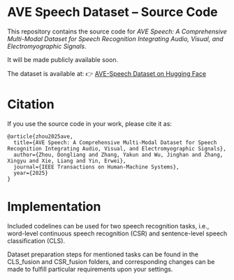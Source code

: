 # AVE Speech Dataset – Source Code

This repository contains the source code for *AVE Speech: A Comprehensive Multi-Modal Dataset for Speech Recognition Integrating Audio, Visual, and Electromyographic Signals*.

It will be made publicly available soon.

The dataset is available at:
👉 [AVE-Speech Dataset on Hugging Face](https://huggingface.co/datasets/MML-Group/AVE-Speech)

# Citation
If you use the source code in your work, please cite it as:
```
@article{zhou2025ave,
  title={AVE Speech: A Comprehensive Multi-Modal Dataset for Speech Recognition Integrating Audio, Visual, and Electromyographic Signals},
  author={Zhou, Dongliang and Zhang, Yakun and Wu, Jinghan and Zhang, Xingyu and Xie, Liang and Yin, Erwei},
  journal={IEEE Transactions on Human-Machine Systems},
  year={2025}
}
```

# Implementation
Included codelines can be used for two speech recognition tasks, i.e., word-level continuous speech recognition (CSR) and sentence-level speech classification (CLS). 

Dataset preparation steps for mentioned tasks can be found in the CLS_fusion and CSR_fusion folders, and corresponding changes can be made to fulfill particular requirements upon your settings.  
